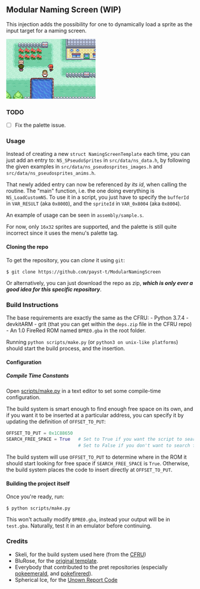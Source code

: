## Modular Naming Screen (WIP)
This injection adds the possibility for one to dynamically load a sprite as the input target for a naming screen.

![showcase of the naming screen](showcase.gif)

### TODO
- [ ] Fix the palette issue.

### Usage
Instead of creating a new `struct NamingScreenTemplate` each time, you can just add an entry to: `NS_SPseudoSprites` in `src/data/ns_data.h`, by following the given examples in `src/data/ns_pseudosprites_images.h` and `src/data/ns_pseudosprites_anims.h`.

That newly added entry can now be referenced *by its id*, when calling the routine.
The "main" function, i.e. the one doing everything is `NS_LoadCustomNS`. To use it in a script, you just have to specify the `bufferId` in `VAR_RESULT` (aka `0x800D`), and the `spriteId` in `VAR_0x8004` (aka `0x8004`).

An example of usage can be seen in `assembly/sample.s`.

For now, only `16x32` sprites are supported, and the palette is still quite incorrect since it uses the menu's palette tag.

#### Cloning the repo
To get the repository, you can *clone* it using `git`:
```shell
$ git clone https://github.com/payst-t/ModularNamingScreen
```
Or alternatively, you can just download the repo as zip, ***which is only ever a good idea for this specific repository***.

### Build Instructions
The base requirements are exactly the same as the CFRU:
    - Python 3.7.4
    - devkitARM
    - grit (that you can get within the `deps.zip` file in the CFRU repo)
    - An 1.0 FireRed ROM named `BPRE0.gba` in the root folder.

Running `python scripts/make.py` (or `python3 on unix-like platforms`) should start the build process, and the insertion.

#### Configuration
##### Compile Time Constants

Open [scripts/make.py](scripts/make.py#L12) in a text editor to set some compile-time configuration.

The build system is smart enough to find enough free space on its own, and if you want it to be inserted at a particular address, you can specify it by updating the definition of `OFFSET_TO_PUT`:

```python
OFFSET_TO_PUT = 0x1C88650
SEARCH_FREE_SPACE = True   # Set to True if you want the script to search for free space
                           # Set to False if you don't want to search for free space as you for example update the engine
```

The build system will use `OFFSET_TO_PUT` to determine where in the ROM it should start looking for free space if `SEARCH_FREE_SPACE` is `True`.  Otherwise, the build system places the code to insert directly at `OFFSET_TO_PUT`.

#### Building the project itself
Once you're ready, run:

```shell
$ python scripts/make.py
```
This won't actually modify `BPRE0.gba`, instead your output will be in `test.gba`. Naturally, test it in an emulator before continuing.

### Credits
- Skeli, for the build system used here (from the [CFRU](https://github.com/Skeli789/Complete-Fire-Red-Upgrade))
- BluRose, for the [original template](https://github.com/BluRosie/firegold-code/tree/firegold).
- Everybody that contributed to the pret repositories (especially [pokeemerald](https://github.com/pret/pokeemerald), and [pokefirered](https://github.com/pret/pokefirered)).
- Spherical Ice, for the [Unown Report Code](https://github.com/sphericalice/bpre-unown-report)
